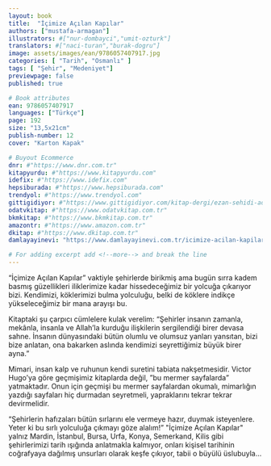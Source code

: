 ```yaml
---
layout: book
title:  "İçimize Açılan Kapılar"
authors: ["mustafa-armagan"]
illustrators: #["nur-dombayci","umit-ozturk"]
translators: #["naci-turan","burak-dogru"]
image: assets/images/ean/9786057407917.jpg
categories: [ "Tarih", "Osmanlı" ]
tags: [ "Şehir", "Medeniyet"]
previewpage: false
published: true

# Book attributes
ean: 9786057407917
languages: ["Türkçe"]
page: 192
size: "13,5x21cm"
publish-number: 12
cover: "Karton Kapak"

# Buyout Ecommerce
dnr: #"https://www.dnr.com.tr"
kitapyurdu: #"https://www.kitapyurdu.com"
idefix: #"https://www.idefix.com"
hepsiburada: #"https://www.hepsiburada.com"
trendyol: #"https://www.trendyol.com"
gittigidiyor: #"https://www.gittigidiyor.com/kitap-dergi/ezan-sehidi-adnan-menderes_pdp_732728793"
odatvkitap: #"https://www.odatvkitap.com.tr"
bkmkitap: #"https://www.bkmkitap.com.tr"
amazontr: #"https://www.amazon.com.tr"
dkitap: #"https://www.dkitap.com.tr"
damlayayinevi: "https://www.damlayayinevi.com.tr/icimize-acilan-kapilar"

# For adding excerpt add <!--more--> and break the line
---
```

“İçimize Açılan Kapılar” vaktiyle şehirlerde birikmiş ama bugün sırra kadem basmış güzellikleri iliklerimize kadar hissedeceğimiz bir yolcuğa çıkarıyor bizi. Kendimizi, köklerimizi bulma yolculuğu, belki de köklere indikçe yükseleceğimiz bir mana arayışı bu.
<!--more--> 
Kitaptaki şu çarpıcı cümlelere kulak verelim:
“Şehirler insanın zamanla, mekânla, insanla ve Allah’la kurduğu ilişkilerin sergilendiği birer devasa sahne. İnsanın dünyasındaki bütün olumlu ve olumsuz yanları yansıtan, bizi bize anlatan, ona bakarken aslında kendimizi seyrettiğimiz büyük birer ayna.”

Mimari, insan kalp ve ruhunun kendi suretini tabiata nakşetmesidir. Victor Hugo’ya göre geçmişimiz kitaplarda değil, ”bu mermer sayfalarda” yatmaktadır. Onun için geçmişi bu mermer sayfalardan okumalı, mimarlığın yazdığı sayfaları hiç durmadan seyretmeli, yapraklarını tekrar tekrar devirmelidir.

“Şehirlerin hafızaları bütün sırlarını ele vermeye hazır, duymak isteyenlere. Yeter ki bu sırlı yolculuğa çıkmayı göze alalım!”
"İçimize Açılan Kapılar" yalnız Mardin, İstanbul, Bursa, Urfa, Konya, Semerkand, Kilis gibi şehirlerimizi tarih ışığında anlatmakla kalmıyor, onları kişisel tarihinin coğrafyaya dağılmış unsurları olarak keşfe çıkıyor, tabii o büyülü üslubuyla...
